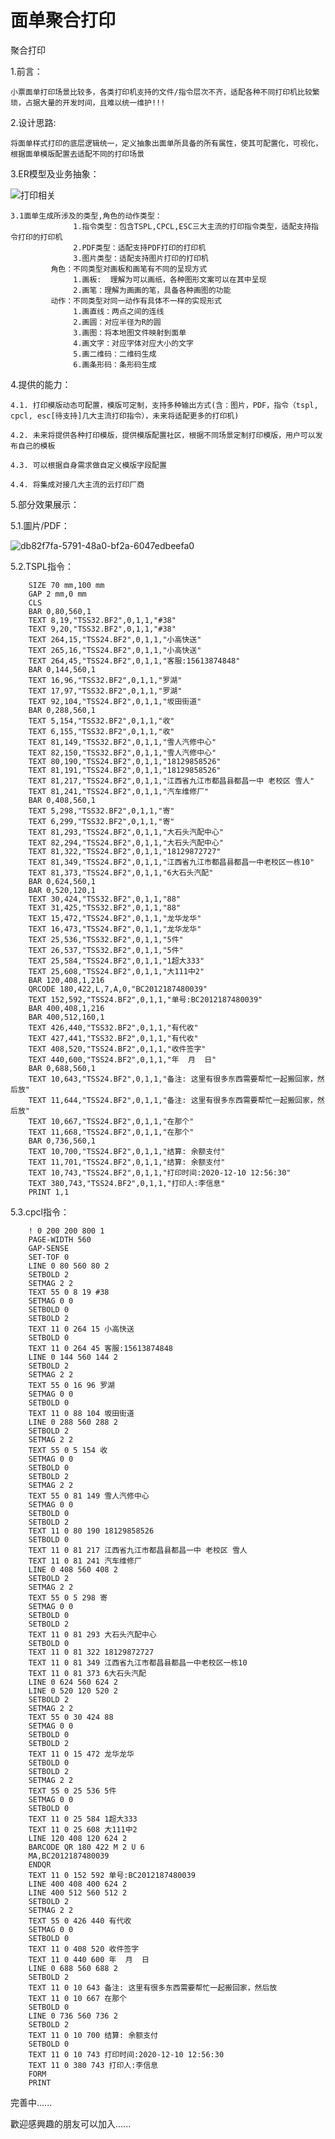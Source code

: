 # 面单聚合打印
聚合打印

1.前言：

    小票面单打印场景比较多，各类打印机支持的文件/指令层次不齐，适配各种不同打印机比较繁琐，占据大量的开发时间，且难以统一维护!!!
    

2.设计思路:

    将面单样式打印的底层逻辑统一，定义抽象出面单所具备的所有属性，使其可配置化，可视化，根据面单模版配置去适配不同的打印场景
    

3.ER模型及业务抽象：

   ![打印相关](https://user-images.githubusercontent.com/35826080/132942077-9ec6129f-8066-4be7-88fc-2bb2a0b23182.png)
  
    3.1面单生成所涉及的类型,角色的动作类型：
                  1.指令类型：包含TSPL,CPCL,ESC三大主流的打印指令类型，适配支持指令打印的打印机
                  2.PDF类型：适配支持PDF打印的打印机
                  3.图片类型：适配支持图片打印的打印机
             角色：不同类型对画板和画笔有不同的呈现方式
                  1.画板:  理解为可以画纸，各种图形文案可以在其中呈现
                  2.画笔：理解为画画的笔，具备各种画图的功能
             动作：不同类型对同一动作有具体不一样的实现形式
                  1.画直线：两点之间的连线
                  2.画圆：对应半径为R的圆
                  3.画图：将本地图文件映射到面单
                  4.画文字：对应字体对应大小的文字
                  5.画二维码：二维码生成
                  6.画条形码：条形码生成
                  

4.提供的能力：

    4.1. 打印模版动态可配置，模版可定制，支持多种输出方式(含：图片，PDF，指令（tspl, cpcl, esc[待支持]几大主流打印指令），未来将适配更多的打印机)

    4.2. 未来将提供各种打印模版，提供模版配置社区，根据不同场景定制打印模版，用户可以发布自己的模板

    4.3. 可以根据自身需求做自定义模版字段配置

    4.4. 将集成对接几大主流的云打印厂商
  
5.部分效果展示：


  5.1.圖片/PDF：

  ![db82f7fa-5791-48a0-bf2a-6047edbeefa0](https://user-images.githubusercontent.com/35826080/131413117-b7d73c87-efe3-42be-bd5a-dc0d0788ca94.png)
  

  5.2.TSPL指令：

        SIZE 70 mm,100 mm
        GAP 2 mm,0 mm
        CLS
        BAR 0,80,560,1
        TEXT 8,19,"TSS32.BF2",0,1,1,"#38"
        TEXT 9,20,"TSS32.BF2",0,1,1,"#38"
        TEXT 264,15,"TSS24.BF2",0,1,1,"小高快送"
        TEXT 265,16,"TSS24.BF2",0,1,1,"小高快送"
        TEXT 264,45,"TSS24.BF2",0,1,1,"客服:15613874848"
        BAR 0,144,560,1
        TEXT 16,96,"TSS32.BF2",0,1,1,"罗湖"
        TEXT 17,97,"TSS32.BF2",0,1,1,"罗湖"
        TEXT 92,104,"TSS24.BF2",0,1,1,"坂田街道"
        BAR 0,288,560,1
        TEXT 5,154,"TSS32.BF2",0,1,1,"收"
        TEXT 6,155,"TSS32.BF2",0,1,1,"收"
        TEXT 81,149,"TSS32.BF2",0,1,1,"雪人汽修中心"
        TEXT 82,150,"TSS32.BF2",0,1,1,"雪人汽修中心"
        TEXT 80,190,"TSS24.BF2",0,1,1,"18129858526"
        TEXT 81,191,"TSS24.BF2",0,1,1,"18129858526"
        TEXT 81,217,"TSS24.BF2",0,1,1,"江西省九江市都昌县都昌一中 老校区 雪人"
        TEXT 81,241,"TSS24.BF2",0,1,1,"汽车维修厂"
        BAR 0,408,560,1
        TEXT 5,298,"TSS32.BF2",0,1,1,"寄"
        TEXT 6,299,"TSS32.BF2",0,1,1,"寄"
        TEXT 81,293,"TSS24.BF2",0,1,1,"大石头汽配中心"
        TEXT 82,294,"TSS24.BF2",0,1,1,"大石头汽配中心"
        TEXT 81,322,"TSS24.BF2",0,1,1,"18129872727"
        TEXT 81,349,"TSS24.BF2",0,1,1,"江西省九江市都昌县都昌一中老校区一栋10"
        TEXT 81,373,"TSS24.BF2",0,1,1,"6大石头汽配"
        BAR 0,624,560,1
        BAR 0,520,120,1
        TEXT 30,424,"TSS32.BF2",0,1,1,"88"
        TEXT 31,425,"TSS32.BF2",0,1,1,"88"
        TEXT 15,472,"TSS24.BF2",0,1,1,"龙华龙华"
        TEXT 16,473,"TSS24.BF2",0,1,1,"龙华龙华"
        TEXT 25,536,"TSS32.BF2",0,1,1,"5件"
        TEXT 26,537,"TSS32.BF2",0,1,1,"5件"
        TEXT 25,584,"TSS24.BF2",0,1,1,"1超大333"
        TEXT 25,608,"TSS24.BF2",0,1,1,"大111中2"
        BAR 120,408,1,216
        QRCODE 180,422,L,7,A,0,"BC2012187480039"
        TEXT 152,592,"TSS24.BF2",0,1,1,"单号:BC2012187480039"
        BAR 400,408,1,216
        BAR 400,512,160,1
        TEXT 426,440,"TSS32.BF2",0,1,1,"有代收"
        TEXT 427,441,"TSS32.BF2",0,1,1,"有代收"
        TEXT 408,520,"TSS24.BF2",0,1,1,"收件签字"
        TEXT 440,600,"TSS24.BF2",0,1,1,"年  月  日"
        BAR 0,688,560,1
        TEXT 10,643,"TSS24.BF2",0,1,1,"备注: 这里有很多东西需要帮忙一起搬回家，然后放"
        TEXT 11,644,"TSS24.BF2",0,1,1,"备注: 这里有很多东西需要帮忙一起搬回家，然后放"
        TEXT 10,667,"TSS24.BF2",0,1,1,"在那个"
        TEXT 11,668,"TSS24.BF2",0,1,1,"在那个"
        BAR 0,736,560,1
        TEXT 10,700,"TSS24.BF2",0,1,1,"结算: 余额支付"
        TEXT 11,701,"TSS24.BF2",0,1,1,"结算: 余额支付"
        TEXT 10,743,"TSS24.BF2",0,1,1,"打印时间:2020-12-10 12:56:30"
        TEXT 380,743,"TSS24.BF2",0,1,1,"打印人:李信息"
        PRINT 1,1
        

  5.3.cpcl指令：

        ! 0 200 200 800 1
        PAGE-WIDTH 560
        GAP-SENSE
        SET-TOF 0
        LINE 0 80 560 80 2
        SETBOLD 2
        SETMAG 2 2
        TEXT 55 0 8 19 #38
        SETMAG 0 0
        SETBOLD 0
        SETBOLD 2
        TEXT 11 0 264 15 小高快送
        SETBOLD 0
        TEXT 11 0 264 45 客服:15613874848
        LINE 0 144 560 144 2
        SETBOLD 2
        SETMAG 2 2
        TEXT 55 0 16 96 罗湖
        SETMAG 0 0
        SETBOLD 0
        TEXT 11 0 88 104 坂田街道
        LINE 0 288 560 288 2
        SETBOLD 2
        SETMAG 2 2
        TEXT 55 0 5 154 收
        SETMAG 0 0
        SETBOLD 0
        SETBOLD 2
        SETMAG 2 2
        TEXT 55 0 81 149 雪人汽修中心
        SETMAG 0 0
        SETBOLD 0
        SETBOLD 2
        TEXT 11 0 80 190 18129858526
        SETBOLD 0
        TEXT 11 0 81 217 江西省九江市都昌县都昌一中 老校区 雪人
        TEXT 11 0 81 241 汽车维修厂
        LINE 0 408 560 408 2
        SETBOLD 2
        SETMAG 2 2
        TEXT 55 0 5 298 寄
        SETMAG 0 0
        SETBOLD 0
        SETBOLD 2
        TEXT 11 0 81 293 大石头汽配中心
        SETBOLD 0
        TEXT 11 0 81 322 18129872727
        TEXT 11 0 81 349 江西省九江市都昌县都昌一中老校区一栋10
        TEXT 11 0 81 373 6大石头汽配
        LINE 0 624 560 624 2
        LINE 0 520 120 520 2
        SETBOLD 2
        SETMAG 2 2
        TEXT 55 0 30 424 88
        SETMAG 0 0
        SETBOLD 0
        SETBOLD 2
        TEXT 11 0 15 472 龙华龙华
        SETBOLD 0
        SETBOLD 2
        SETMAG 2 2
        TEXT 55 0 25 536 5件
        SETMAG 0 0
        SETBOLD 0
        TEXT 11 0 25 584 1超大333
        TEXT 11 0 25 608 大111中2
        LINE 120 408 120 624 2
        BARCODE QR 180 422 M 2 U 6
        MA,BC2012187480039
        ENDQR
        TEXT 11 0 152 592 单号:BC2012187480039
        LINE 400 408 400 624 2
        LINE 400 512 560 512 2
        SETBOLD 2
        SETMAG 2 2
        TEXT 55 0 426 440 有代收
        SETMAG 0 0
        SETBOLD 0
        TEXT 11 0 408 520 收件签字
        TEXT 11 0 440 600 年  月  日
        LINE 0 688 560 688 2
        SETBOLD 2
        TEXT 11 0 10 643 备注: 这里有很多东西需要帮忙一起搬回家，然后放
        TEXT 11 0 10 667 在那个
        SETBOLD 0
        LINE 0 736 560 736 2
        SETBOLD 2
        TEXT 11 0 10 700 结算: 余额支付
        SETBOLD 0
        TEXT 11 0 10 743 打印时间:2020-12-10 12:56:30
        TEXT 11 0 380 743 打印人:李信息
        FORM
        PRINT



完善中......

歡迎感興趣的朋友可以加入......
